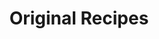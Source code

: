 ---
title: "Original Recipes"
service_content: "Even the all-powerful Pointing has no control about the blind texts it is an almost unorthographic."
icon_image: "https://cdn-icons.flaticon.com/png/128/1786/premium/1786614.png?token=exp=1653899393~hmac=3355d402b2c36cd568f49a7248d160d1"
type: "service"
---